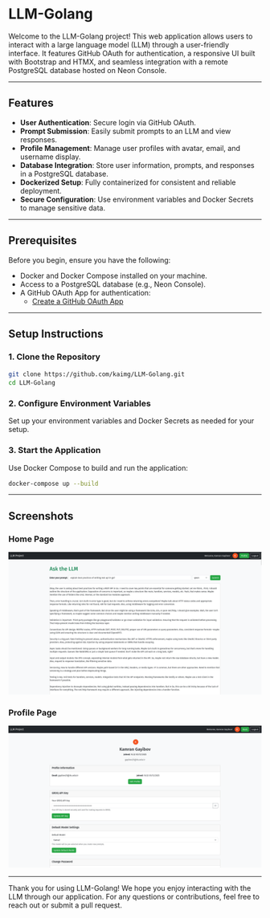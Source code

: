 # LLM-Golang

Welcome to the LLM-Golang project! This web application allows users to interact with a large language model (LLM) through a user-friendly interface. It features GitHub OAuth for authentication, a responsive UI built with Bootstrap and HTMX, and seamless integration with a remote PostgreSQL database hosted on Neon Console.

---

## Features

- **User Authentication**: Secure login via GitHub OAuth.
- **Prompt Submission**: Easily submit prompts to an LLM and view responses.
- **Profile Management**: Manage user profiles with avatar, email, and username display.
- **Database Integration**: Store user information, prompts, and responses in a PostgreSQL database.
- **Dockerized Setup**: Fully containerized for consistent and reliable deployment.
- **Secure Configuration**: Use environment variables and Docker Secrets to manage sensitive data.

---

## Prerequisites

Before you begin, ensure you have the following:

- Docker and Docker Compose installed on your machine.
- Access to a PostgreSQL database (e.g., Neon Console).
- A GitHub OAuth App for authentication:
  - [Create a GitHub OAuth App](https://docs.github.com/en/developers/apps/building-oauth-apps/creating-an-oauth-app)

---

## Setup Instructions

### 1. Clone the Repository

```bash
git clone https://github.com/kaimg/LLM-Golang.git
cd LLM-Golang
```

### 2. Configure Environment Variables

Set up your environment variables and Docker Secrets as needed for your setup.

### 3. Start the Application

Use Docker Compose to build and run the application:

```bash
docker-compose up --build
```

---

## Screenshots

### Home Page
![Home Page](images/HomePage.png)

### Profile Page
![Profile Page](images/ProfilePage.png)

---

Thank you for using LLM-Golang! We hope you enjoy interacting with the LLM through our application. For any questions or contributions, feel free to reach out or submit a pull request.
